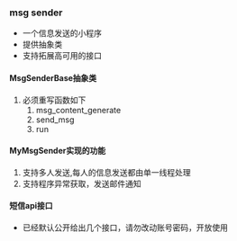 ### msg sender
* 一个信息发送的小程序
* 提供抽象类
* 支持拓展高可用的接口
#### MsgSenderBase抽象类
1. 必须重写函数如下
    1. msg_content_generate
    2. send_msg
    3. run
#### MyMsgSender实现的功能
1. 支持多人发送,每人的信息发送都由单一线程处理
2. 支持程序异常获取，发送邮件通知
#### 短信api接口
* 已经默认公开给出几个接口，请勿改动账号密码，开放使用